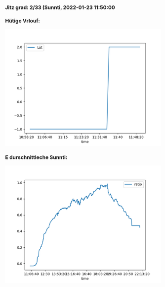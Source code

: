 ### Jitz grad: 2/33 (Sunnti, 2022-01-23 11:50:00

### Hütige Vrlouf:
![Graph](Today.png)

### E durschnittleche Sunnti:
![Graph](Sunnti.png)